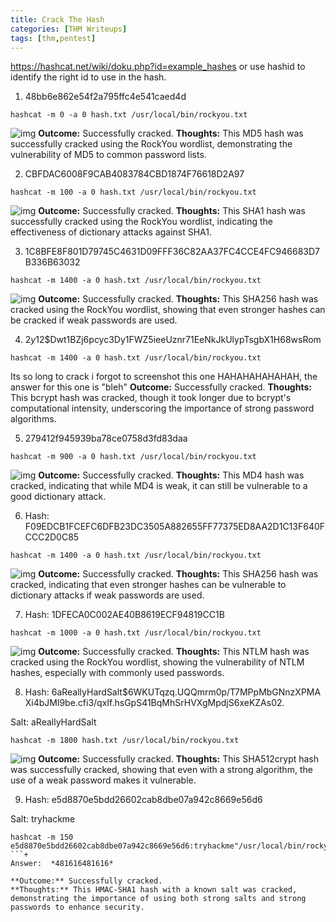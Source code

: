 ```yaml
---
title: Crack The Hash
categories: [THM Writeups]
tags: [thm,pentest]
---
```


https://hashcat.net/wiki/doku.php?id=example_hashes
or use hashid to identify the right id to use in the hash.


1. 48bb6e862e54f2a795ffc4e541caed4d
```
hashcat -m 0 -a 0 hash.txt /usr/local/bin/rockyou.txt
```
![img](https://i.imgur.com/bZWDl8z.png)
**Outcome:** Successfully cracked. 
**Thoughts:** This MD5 hash was successfully cracked using the RockYou wordlist, demonstrating the vulnerability of MD5 to common password lists.


2. CBFDAC6008F9CAB4083784CBD1874F76618D2A97
```
hashcat -m 100 -a 0 hash.txt /usr/local/bin/rockyou.txt
```
![img](https://i.imgur.com/pFSPEQi.png)
**Outcome:** Successfully cracked. 
**Thoughts:** This SHA1 hash was successfully cracked using the RockYou wordlist, indicating the effectiveness of dictionary attacks against SHA1.

3. 1C8BFE8F801D79745C4631D09FFF36C82AA37FC4CCE4FC946683D7B336B63032
```
hashcat -m 1400 -a 0 hash.txt /usr/local/bin/rockyou.txt
```
![img](https://i.imgur.com/0uElyjB.png)
**Outcome:** Successfully cracked. 
**Thoughts:** This SHA256 hash was cracked using the RockYou wordlist, showing that even stronger hashes can be cracked if weak passwords are used.

4. $2y$12$Dwt1BZj6pcyc3Dy1FWZ5ieeUznr71EeNkJkUlypTsgbX1H68wsRom
```
hashcat -m 1400 -a 0 hash.txt /usr/local/bin/rockyou.txt
```
Its so long to crack i forgot to screenshot this one HAHAHAHAHAHAH, the answer for this one is "bleh"
**Outcome:** Successfully cracked. 
**Thoughts:** This bcrypt hash was cracked, though it took longer due to bcrypt's computational intensity, underscoring the importance of strong password algorithms.

5.  279412f945939ba78ce0758d3fd83daa
```
hashcat -m 900 -a 0 hash.txt /usr/local/bin/rockyou.txt
```
![img](https://i.imgur.com/dLttZCr.png)
**Outcome:** Successfully cracked. 
**Thoughts:** This MD4 hash was cracked, indicating that while MD4 is weak, it can still be vulnerable to a good dictionary attack.

6. Hash: F09EDCB1FCEFC6DFB23DC3505A882655FF77375ED8AA2D1C13F640FCCC2D0C85
```
hashcat -m 1400 -a 0 hash.txt /usr/local/bin/rockyou.txt
```
![img](https://i.imgur.com/kbubX0D.png)
**Outcome:** Successfully cracked. 
**Thoughts:** This SHA256 hash was cracked, indicating that even stronger hashes can be vulnerable to dictionary attacks if weak passwords are used.

7. Hash: 1DFECA0C002AE40B8619ECF94819CC1B
```
hashcat -m 1000 -a 0 hash.txt /usr/local/bin/rockyou.txt
```
![img](https://i.imgur.com/KYz7MzN.png)
**Outcome:** Successfully cracked. 
**Thoughts:** This NTLM hash was cracked using the RockYou wordlist, showing the vulnerability of NTLM hashes, especially with commonly used passwords.

8. Hash: $6$aReallyHardSalt$6WKUTqzq.UQQmrm0p/T7MPpMbGNnzXPMAXi4bJMl9be.cfi3/qxIf.hsGpS41BqMhSrHVXgMpdjS6xeKZAs02.

Salt: aReallyHardSalt
```
hashcat -m 1800 hash.txt /usr/local/bin/rockyou.txt
```
![img](https://i.imgur.com/KEQCL3H.png)
**Outcome:** Successfully cracked. 
**Thoughts:** This SHA512crypt hash was successfully cracked, showing that even with a strong algorithm, the use of a weak password makes it vulnerable.

9. Hash: e5d8870e5bdd26602cab8dbe07a942c8669e56d6

Salt: tryhackme
```
hashcat -m 150 e5d8870e5bdd26602cab8dbe07a942c8669e56d6:tryhackme"/usr/local/bin/rockyou.txt
```+
Answer:  *481616481616*

**Outcome:** Successfully cracked. 
**Thoughts:** This HMAC-SHA1 hash with a known salt was cracked, demonstrating the importance of using both strong salts and strong passwords to enhance security.



